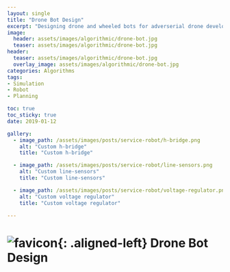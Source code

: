 ```yaml
---
layout: single
title: "Drone Bot Design"
excerpt: "Designing drone and wheeled bots for adverserial drone development."
image:
  header: assets/images/algorithmic/drone-bot.jpg
  teaser: assets/images/algorithmic/drone-bot.jpg
header:
  teaser: assets/images/algorithmic/drone-bot.jpg
  overlay_image: assets/images/algorithmic/drone-bot.jpg
categories: Algorithms
tags:
- Simulation
- Robot
- Planning

toc: true
toc_sticky: true
date: 2019-01-12

gallery:
  - image_path: /assets/images/posts/service-robot/h-bridge.png
    alt: "Custom h-bridge"
    title: "Custom h-bridge"

  - image_path: /assets/images/posts/service-robot/line-sensors.png
    alt: "Custom line-sensors"
    title: "Custom line-sensors"

  - image_path: /assets/images/posts/service-robot/voltage-regulator.png
    alt: "Custom voltage regulator"
    title: "Custom voltage regulator"

---
```


# ![favicon](/assets/images/favicon.ico){: .aligned-left} Drone Bot Design
